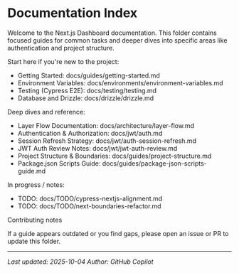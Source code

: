 # Documentation Index

Welcome to the Next.js Dashboard documentation. This folder contains focused guides for common tasks and deeper dives
into specific areas like authentication and project structure.

Start here if you're new to the project:

- Getting Started: docs/guides/getting-started.md
- Environment Variables: docs/environments/environment-variables.md
- Testing (Cypress E2E): docs/testing/testing.md
- Database and Drizzle: docs/drizzle/drizzle.md

Deep dives and reference:

- Layer Flow Documentation: docs/architecture/layer-flow.md
- Authentication & Authorization: docs/jwt/auth.md
- Session Refresh Strategy: docs/jwt/auth-session-refresh.md
- JWT Auth Review Notes: docs/jwt/jwt-auth-review.md
- Project Structure & Boundaries: docs/guides/project-structure.md
- Package.json Scripts Guide: docs/guides/package-json-scripts-guide.md

In progress / notes:

- TODO: docs/TODO/cypress-nextjs-alignment.md
- TODO: docs/TODO/next-boundaries-refactor.md

Contributing notes

If a guide appears outdated or you find gaps, please open an issue or PR to update this folder.

---
_Last updated: 2025-10-04_
_Author: GitHub Copilot_
